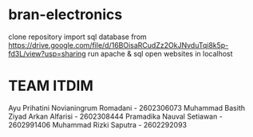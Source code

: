 # bran-electronics

clone repository
import sql database from https://drive.google.com/file/d/16BOisaRCudZz2OkJNvduTqi8k5p-fd3L/view?usp=sharing
run apache & sql 
open websites in localhost

# TEAM ITDIM 
Ayu Prihatini Novianingrum Romadani -  2602306073
Muhammad Basith Ziyad Arkan Alfarisi  - 2602308444
Pramadika Nauval Setiawan - 2602991406
Muhammad Rizki Saputra - 2602292093
